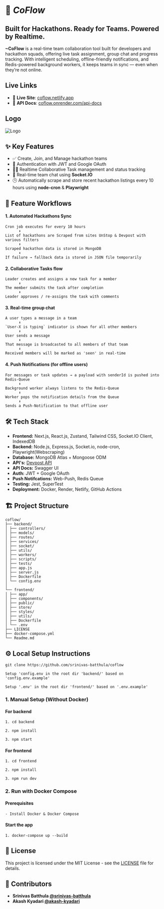 
#      🚀 ***CoFlow***
## Built for Hackathons. Ready for Teams. Powered by Realtime.

**~CoFlow** is a real-time team collaboration tool built for developers and hackathon squads, offering live task assignment, group chat and progress tracking. With intelligent scheduling, offline-friendly notifications, and Redis-powered background workers, it keeps teams in sync — even when they’re not online.


## Live Links
- 🔗 **Live Site**: [coflow.netlify.app](https://coflow.netlify.app)
- 🔗 **API Docs**: [coflow.onrender.com/api-docs](https://coflow-backend-bcgk.onrender.com/api-docs)

## Logo

![Logo](https://github.com/srinivas-batthula/coflow/blob/main/frontend/public/logosvg.png)

## ✨ Key Features

- ✅ Create, Join, and Manage hackathon teams
- 🔐 Authentication with JWT and Google OAuth
- 🧑‍💻 Realtime Collaborative Task management and status tracking
- 💬 Real-time team chat using **Socket.IO**
- 🕒 Automatically scrape and store recent hackathon listings every 10 hours using **node-cron** & **Playwright**
## 🔁 Feature Workflows

#### **1.** Automated Hackathons Sync
```
Cron job executes for every 10 hours
      ⬇
List of hackathons are Scraped from sites UnStop & Devpost with various filters
      ⬇
Scraped hackathon data is stored in MongoDB
      ⬇
If failure → fallback data is stored in JSON file temporarily
```

#### **2.** Collaborative Tasks flow
```
Leader creates and assigns a new task for a member
      ⬇
The member submits the task after completion
      ⬇
Leader approves / re-assigns the task with comments

```

#### **3.** Real-time group chat
```
A user types a message in a team
      ⬇
`User-X is typing` indicator is shown for all other members
      ⬇
User sends a message
      ⬇
That message is broadcasted to all members of that team
      ⬇
Received members will be marked as 'seen' in real-time
```

#### **4.** Push Notifications (for offline users)
```
For messages or task updates → a payload with senderId is pushed into Redis-Queue
      ⬇
Background worker always listens to the Redis-Queue
      ⬇
Worker pops the notification details from the Queue
      ⬇
Sends a Push-Notification to that offline user
```


## 🛠 Tech Stack

- **Frontend:** Next.js, React.js, Zustand, Tailwind CSS, Socket.IO Client, IndexedDB
- **Backend:** Node.js, Express.js, Socket.io, node-cron, Playwright(Webscraping)
- **Database:** MongoDB Atlas + Mongoose ODM
- **API's:** [Devpost API](https://devpost.com/api/hackathons)
- **API Docs:** Swagger UI
- **Auth:** JWT + Google OAuth
- **Push Notifcations:** Web-Push, Redis Queue
- **Testing:** Jest, SuperTest
- **Deployment:** Docker, Render, Netlify, GitHub Actions

## 🏗️ Project Structure

```
coflow/
├── backend/
│ ├── controllers/
│ ├── models/
│ ├── routes/
│ ├── services/
│ ├── socket/
│ ├── utils/
│ ├── workers/
│ ├── scripts/
│ ├── tests/
│ ├── app.js
│ ├── server.js
│ ├── Dockerfile
│ └── config.env
│
└── frontend/
│ ├── app/
│ ├── components/
│ ├── public/
│ ├── store/
│ ├── styles/
│ ├── utils/
│ ├── Dockerfile
│ └── .env
├── LICENSE
├── docker-compose.yml
└── Readme.md
```

## ⚙️ Local Setup Instructions

```git clone https://github.com/srinivas-batthula/coflow```

```Setup 'config.env in the root dir 'backend/' based on 'config.env.example'```

```Setup '.env' in the root dir 'frontend/' based on '.env.example'```

### 1. Manual Setup (Without Docker)
#### For backend
```
1. cd backend
```
```
2. npm install
```
```
3. npm start
```

#### For frontend
```
1. cd frontend
```
```
2. npm install
```
```
3. npm run dev
```

### 2. Run with Docker Compose
#### Prerequisites
```
- Install Docker & Docker Compose
```

#### Start the app
```
1. docker-compose up --build
```

## 📝 License

This project is licensed under the MIT License - see the [LICENSE](https://github.com/srinivas-batthula/coflow/blob/main/LICENSE) file for details.
## 👥 Contributors

- **Srinivas Batthula [@srinivas-batthula](https://github.com/srinivas-batthula)**
- **Akash Kyadari [@akash-kyadari](https://github.com/akash-kyadari)**
